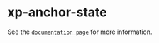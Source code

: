 # xp-anchor-state

See the [`documentation page`](http://www.expandjs.com/elements/xp-anchor-state) for more information.